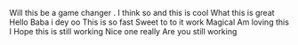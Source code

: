 Will this be a game changer .
I think so and this is cool
What this is great
Hello
Baba i dey oo
This is so fast
Sweet to to it work
Magical
Am loving this
I Hope this is still working
Nice one really
Are you still working